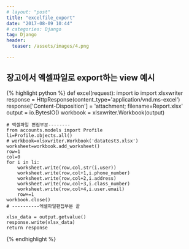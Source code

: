 ```yaml
---
# layout: "post"
title: "excelfile_export"
date: "2017-08-09 10:44"
# categories: Django
tag: Django
header:
  teaser: /assets/images/4.png

---
```


## 장고에서 엑셀파일로 export하는 view 예시

{% highlight python %}
def excel(request):
    import io
    import xlsxwriter
    response = HttpResponse(content_type='application/vnd.ms-excel')
    response['Content-Disposition'] = 'attachment; filename=Report.xlsx'
    output = io.BytesIO()
    workbook = xlsxwriter.Workbook(output)

    # 엑셀파일 편집부분--------
    from accounts.models import Profile
    li=Profile.objects.all()
    # workbook=xlsxwriter.Workbook('datatest3.xlsx')
    worksheet=workbook.add_worksheet()
    row=1
    col=0
    for i in li:
        worksheet.write(row,col,str(i.user))
        worksheet.write(row,col+1,i.phone_number)
        worksheet.write(row,col+2,i.address)
        worksheet.write(row,col+3,i.class_number)
        worksheet.write(row,col+4,i.user.email)
        row+=1
    workbook.close()
    # ----------엑셀파일편집부분 끝

    xlsx_data = output.getvalue()
    response.write(xlsx_data)
    return response

{% endhighlight %}
